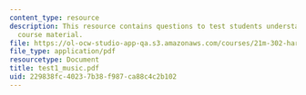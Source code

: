 ```yaml
---
content_type: resource
description: This resource contains questions to test students understanding on the
  course material.
file: https://ol-ocw-studio-app-qa.s3.amazonaws.com/courses/21m-302-harmony-and-counterpoint-ii-spring-2005/229838fc40237b38f987ca88c4c2b102_test1_music.pdf
file_type: application/pdf
resourcetype: Document
title: test1_music.pdf
uid: 229838fc-4023-7b38-f987-ca88c4c2b102
---
```

